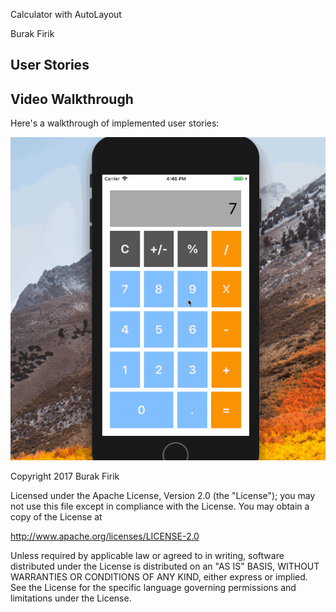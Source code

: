 Calculator with AutoLayout

Burak Firik



## User Stories


## Video Walkthrough

Here's a walkthrough of implemented user stories:


<img src='https://github.com/burakfirik/Calc/blob/master/calculator.gif' title='Video Walkthrough' width='' alt='Video Walkthrough' />


Copyright 2017 Burak Firik

Licensed under the Apache License, Version 2.0 (the "License");
you may not use this file except in compliance with the License.
You may obtain a copy of the License at

http://www.apache.org/licenses/LICENSE-2.0

Unless required by applicable law or agreed to in writing, software
distributed under the License is distributed on an "AS IS" BASIS,
WITHOUT WARRANTIES OR CONDITIONS OF ANY KIND, either express or implied.
See the License for the specific language governing permissions and
limitations under the License.



